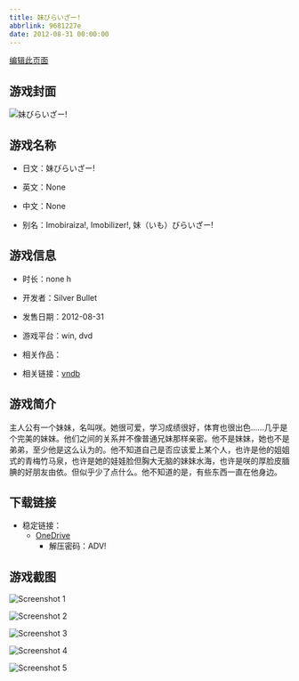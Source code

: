 ```yaml
---
title: 妹びらいざー!
abbrlink: 9681227e
date: 2012-08-31 00:00:00
---
```

[编辑此页面](https://github.com/ACG-3/ADV3-source/blob/main/source/_posts/games/%E5%A6%B9%E3%81%B3%E3%82%89%E3%81%84%E3%81%96%E3%83%BC%21.md)

## 游戏封面

![妹びらいざー!](https://pan.timero.xyz/d/onedrive/img_lib_001/%E5%A6%B9%E3%81%B3%E3%82%89%E3%81%84%E3%81%96%E3%83%BC%21_cover.avif)


## 游戏名称

- 日文：妹びらいざー!
- 英文：None
- 中文：None

- 别名：Imobiraiza!, Imobilizer!, 妹（いも）びらいざー!


## 游戏信息

- 时长：none h
- 开发者：Silver Bullet
- 发售日期：2012-08-31
- 游戏平台：win, dvd
- 相关作品：

- 相关链接：[vndb](https://vndb.org/v9168)


## 游戏简介

主人公有一个妹妹，名叫咲。她很可爱，学习成绩很好，体育也很出色......几乎是个完美的妹妹。他们之间的关系并不像普通兄妹那样亲密。他不是妹妹，她也不是弟弟，至少他是这么认为的。他不知道自己是否应该爱上某个人，也许是他的姐姐式的青梅竹马泉，也许是她的娃娃脸但胸大无脑的妹妹水海，也许是咲的厚脸皮腼腆的好朋友由依。但似乎少了点什么。他不知道的是，有些东西一直在他身边。




## 下载链接

- 稳定链接：
    - [OneDrive](https://pan.timero.xyz/onedrive/adv_lib_001/%E5%A6%B9%E3%81%B3%E3%82%89%E3%81%84%E3%81%96%E3%83%BC%21)
        - 解压密码：ADV!



## 游戏截图


![Screenshot 1](https://pan.timero.xyz/d/onedrive/img_lib_001/%E5%A6%B9%E3%81%B3%E3%82%89%E3%81%84%E3%81%96%E3%83%BC%21_Screenshot_1.avif)

![Screenshot 2](https://pan.timero.xyz/d/onedrive/img_lib_001/%E5%A6%B9%E3%81%B3%E3%82%89%E3%81%84%E3%81%96%E3%83%BC%21_Screenshot_2.avif)

![Screenshot 3](https://pan.timero.xyz/d/onedrive/img_lib_001/%E5%A6%B9%E3%81%B3%E3%82%89%E3%81%84%E3%81%96%E3%83%BC%21_Screenshot_3.avif)

![Screenshot 4](https://pan.timero.xyz/d/onedrive/img_lib_001/%E5%A6%B9%E3%81%B3%E3%82%89%E3%81%84%E3%81%96%E3%83%BC%21_Screenshot_4.avif)

![Screenshot 5](https://pan.timero.xyz/d/onedrive/img_lib_001/%E5%A6%B9%E3%81%B3%E3%82%89%E3%81%84%E3%81%96%E3%83%BC%21_Screenshot_5.avif)

